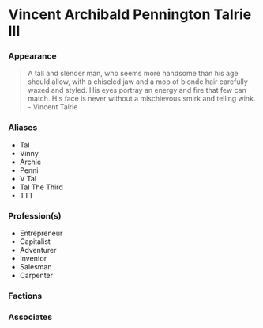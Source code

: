 # Vincent Archibald Pennington Talrie III

### Appearance
> A tall and slender man, who seems more handsome than his age should allow, with a chiseled jaw and a mop of blonde hair carefully waxed and styled. His eyes portray an energy and fire that few can match. His face is never without a mischievous smirk and telling wink. - Vincent Talrie


### Aliases
 - Tal
 - Vinny
 - Archie
 - Penni
 - V Tal
 - Tal The Third
 - TTT

### Profession(s)
 - Entrepreneur
 - Capitalist
 - Adventurer
 - Inventor
 - Salesman
 - Carpenter 

### Factions

### Associates